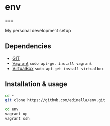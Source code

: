 # env
===

My personal development setup

## Dependencies

* [GIT](http://git-scm.com)
* [Vagrant](http://vagrantup.com) ```sudo apt-get install vagrant```
* [VirtualBox](http://virtualbox.org) ```sudo apt-get install virtualbox```

## Installation & usage

```sh
cd ~
git clone https://github.com/edinella/env.git

cd env
vagrant up
vagrant ssh
```
